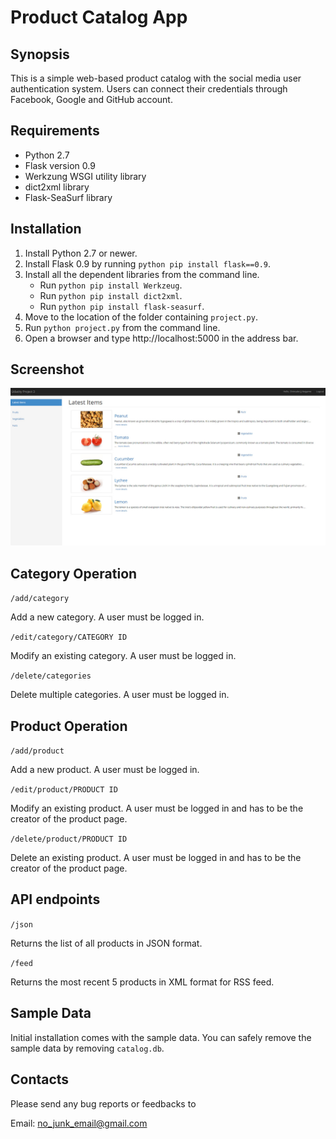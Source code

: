 <h1>Product Catalog App</h1>

## Synopsis

This is a simple web-based product catalog with the social media user authentication system. Users can connect their credentials through Facebook, Google and GitHub account.

## Requirements

- Python 2.7
- Flask version 0.9
- Werkzung WSGI utility library
- dict2xml library
- Flask-SeaSurf library

## Installation

1. Install Python 2.7 or newer.
2. Install Flask 0.9 by running `python pip install flask==0.9`.
3. Install all the dependent libraries from the command line.
	- Run `python pip install Werkzeug`.
	- Run `python pip install dict2xml`.
	- Run `python pip install flask-seasurf`.
4. Move to the location of the folder containing `project.py`.
5. Run `python project.py` from the command line.
6. Open a browser and type http://localhost:5000 in the address bar.

## Screenshot

![Homepage](/screenshot.jpg)

## Category Operation

`/add/category`

Add a new category. A user must be logged in.

`/edit/category/CATEGORY ID`

Modify an existing category. A user must be logged in.

`/delete/categories`

Delete multiple categories. A user must be logged in.

## Product Operation

`/add/product`

Add a new product. A user must be logged in.

`/edit/product/PRODUCT ID`

Modify an existing product. A user must be logged in and has to be the creator of the product page.

`/delete/product/PRODUCT ID`

Delete an existing product. A user must be logged in and has to be the creator of the product page.

## API endpoints

`/json`

Returns the list of all products in JSON format.

`/feed`

Returns the most recent 5 products in XML format for RSS feed.

## Sample Data

Initial installation comes with the sample data. You can safely remove the sample data by removing `catalog.db`.

## Contacts

Please send any bug reports or feedbacks to

Email: no_junk_email@gmail.com
